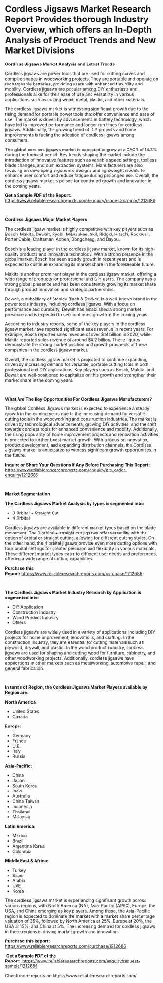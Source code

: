 <p><h1>Cordless Jigsaws Market Research Report Provides thorough Industry Overview, which offers an In-Depth Analysis of Product Trends and New Market Divisions</h1></p><p><strong>Cordless Jigsaws Market Analysis and Latest Trends</strong></p>
<p><p>Cordless jigsaws are power tools that are used for cutting curves and complex shapes in woodworking projects. They are portable and operate on rechargeable batteries, providing users with enhanced flexibility and mobility. Cordless jigsaws are popular among DIY enthusiasts and professionals alike for their ease of use and versatility in various applications such as cutting wood, metal, plastic, and other materials.</p><p>The cordless jigsaws market is witnessing significant growth due to the rising demand for portable power tools that offer convenience and ease of use. The market is driven by advancements in battery technology, which have led to improved performance and longer run times for cordless jigsaws. Additionally, the growing trend of DIY projects and home improvements is fueling the adoption of cordless jigsaws among consumers.</p><p>The global cordless jigsaws market is expected to grow at a CAGR of 14.3% during the forecast period. Key trends shaping the market include the introduction of innovative features such as variable speed settings, toolless blade changes, and dust extraction systems. Manufacturers are also focusing on developing ergonomic designs and lightweight models to enhance user comfort and reduce fatigue during prolonged use. Overall, the cordless jigsaws market is poised for continued growth and innovation in the coming years.</p></p>
<p><strong>Get a Sample PDF of the Report:&nbsp;</strong> <a href="https://www.reliableresearchreports.com/enquiry/request-sample/1212686">https://www.reliableresearchreports.com/enquiry/request-sample/1212686</a></p>
<p>&nbsp;</p>
<p><strong>Cordless Jigsaws Major Market Players</strong></p>
<p><p>The cordless jigsaw market is highly competitive with key players such as Bosch, Makita, Dewalt, Ryobi, Milwaukee, Skil, Ridgid, Hitachi, Rockwell, Porter Cable, Craftsman, Aoben, Dongcheng, and Dayou. </p><p>Bosch is a leading player in the cordless jigsaw market, known for its high-quality products and innovative technology. With a strong presence in the global market, Bosch has seen steady growth in recent years and is expected to continue expanding its market share in the foreseeable future.</p><p>Makita is another prominent player in the cordless jigsaw market, offering a wide range of products for professional and DIY users. The company has a strong global presence and has been consistently growing its market share through product innovation and strategic partnerships.</p><p>Dewalt, a subsidiary of Stanley Black & Decker, is a well-known brand in the power tools industry, including cordless jigsaws. With a focus on performance and durability, Dewalt has established a strong market presence and is expected to see continued growth in the coming years.</p><p>According to industry reports, some of the key players in the cordless jigsaw market have reported significant sales revenue in recent years. For example, Bosch reported sales revenue of over $14 billion in 2020, while Makita reported sales revenue of around $4.2 billion. These figures demonstrate the strong market position and growth prospects of these companies in the cordless jigsaw market. </p><p>Overall, the cordless jigsaw market is projected to continue expanding, driven by increasing demand for versatile, portable cutting tools in both professional and DIY applications. Key players such as Bosch, Makita, and Dewalt are well-positioned to capitalize on this growth and strengthen their market share in the coming years.</p></p>
<p>&nbsp;</p>
<p><strong>What Are The Key Opportunities For Cordless Jigsaws Manufacturers?</strong></p>
<p><p>The global Cordless Jigsaws market is expected to experience a steady growth in the coming years due to the increasing demand for versatile cutting tools in the woodworking and construction industries. The market is driven by technological advancements, growing DIY activities, and the shift towards cordless tools for enhanced convenience and mobility. Additionally, the rising popularity of home improvement projects and renovation activities is projected to further boost market growth. With a focus on innovation, product development, and expanding distribution channels, the Cordless Jigsaws market is anticipated to witness significant growth opportunities in the future.</p></p>
<p><strong>Inquire or Share Your Questions If Any Before Purchasing This Report:</strong> <a href="https://www.reliableresearchreports.com/enquiry/pre-order-enquiry/1212686">https://www.reliableresearchreports.com/enquiry/pre-order-enquiry/1212686</a></p>
<p>&nbsp;</p>
<p><strong>Market Segmentation</strong></p>
<p><strong>The Cordless Jigsaws Market Analysis by types is segmented into:</strong></p>
<p><ul><li>3 Orbital + Straight Cut</li><li>4 Orbital</li></ul></p>
<p><p>Cordless jigsaws are available in different market types based on the blade movement. The 3 orbital + straight cut jigsaws offer versatility with the option of orbital or straight cutting, allowing for different cutting styles. On the other hand, the 4 orbital jigsaws provide even more cutting options with four orbital settings for greater precision and flexibility in various materials. These different market types cater to different user needs and preferences, offering a wide range of cutting capabilities.</p></p>
<p><strong>Purchase this Report:&nbsp;</strong><a href="https://www.reliableresearchreports.com/purchase/1212686">https://www.reliableresearchreports.com/purchase/1212686</a></p>
<p>&nbsp;</p>
<p><strong>The Cordless Jigsaws Market Industry Research by Application is segmented into:</strong></p>
<p><ul><li>DIY Application</li><li>Construction Industry</li><li>Wood Product Industry</li><li>Others</li></ul></p>
<p><p>Cordless jigsaws are widely used in a variety of applications, including DIY projects for home improvement, renovations, and crafting. In the construction industry, they are essential for cutting materials such as plywood, drywall, and plastic. In the wood product industry, cordless jigsaws are used for shaping and cutting wood for furniture, cabinetry, and other woodworking projects. Additionally, cordless jigsaws have applications in other markets such as metalworking, automotive repair, and general fabrication.</p></p>
<p>&nbsp;</p>
<p><strong>In terms of Region, the Cordless Jigsaws Market Players available by Region are:</strong></p>
<p>
    <p> <strong> North America: </strong>
        <ul>
            <li>United States</li>
            <li>Canada</li>
        </ul>
        </p> 
    <p> <strong> Europe: </strong>
        <ul>
            <li>Germany</li>
            <li>France</li>
            <li>U.K.</li>
            <li>Italy</li>
            <li>Russia</li>
        </ul>
        </p> 
    <p> <strong> Asia-Pacific: </strong>
        <ul>
            <li>China</li>
            <li>Japan</li>
            <li>South Korea</li>
            <li>India</li>
            <li>Australia</li>
            <li>China Taiwan</li>
            <li>Indonesia</li>
            <li>Thailand</li>
            <li>Malaysia</li>
        </ul>
        </p> 
    <p> <strong> Latin America: </strong>
        <ul>
            <li>Mexico</li>
            <li>Brazil</li>
            <li>Argentina Korea</li>
            <li>Colombia</li>
        </ul>
        </p> 
    <p> <strong> Middle East & Africa: </strong>
        <ul>
            <li>Turkey</li>
            <li>Saudi</li>
            <li>Arabia</li>
            <li>UAE</li>
            <li>Korea</li>
        </ul>
    </p>
    </p>
<p><p>The cordless jigsaws market is experiencing significant growth across various regions, with North America (NA), Asia-Pacific (APAC), Europe, the USA, and China emerging as key players. Among these, the Asia-Pacific region is expected to dominate the market with a market share percentage valuation of 35%, followed by North America at 25%, Europe at 20%, the USA at 15%, and China at 5%. The increasing demand for cordless jigsaws in these regions is driving market growth and innovation.</p></p>
<p><strong>Purchase this Report: </strong><a href="https://www.reliableresearchreports.com/purchase/1212686">https://www.reliableresearchreports.com/purchase/1212686</a></p>
<p>&nbsp;<strong>Get a Sample PDF of the Report:&nbsp;&nbsp;</strong><a href="https://www.reliableresearchreports.com/enquiry/request-sample/1212686">https://www.reliableresearchreports.com/enquiry/request-sample/1212686</a></p>
<p><strong></strong></p>
<p>Check more reports on https://www.reliableresearchreports.com/</p>